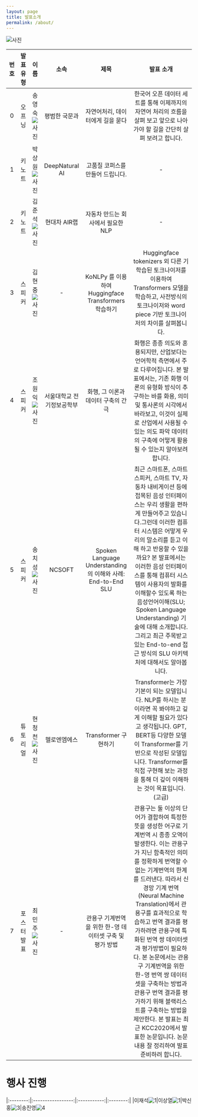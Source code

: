 ```yaml
---
layout: page
title: 발표소개
permalink: /about/
---
```



![사진](./pic/b.png)
    

|번호|발표 유형|이름|소속|제목|발표 소개|
|:---:|:-----------------:|:-----------:|:--------:|:--------:|:--------------:|
|0|오프닝|송영숙![사진](./pic/song.jpg)|평범한 국문과|자연어처리, 데이터에게 길을 묻다|한국어 오픈 데이터 세트를 통해 이제까지의 자연어 처리의 흐름을 살펴 보고 앞으로 나아가야 할 길을 간단히 살펴 보려고 합니다.|[발표 자료](https://github.com/songys/AwesomeKorean_Data)|
|1|키노트|박상원![사진](./pic/sangwonpark.jpg)|DeepNatural AI|고품질 코퍼스를 만들어 드립니다.|-|[발표 자료](./data/copus.pdf)|  
|2|키노트|김준석![사진](./pic/jun.jpg)|현대차  AIR랩|자동차 만드는 회사에서 필요한 NLP|-|-|    
|3|스피커|김현중![사진](./pic/kj.jpg)|-|KoNLPy 를 이용하여 Huggingface Transformers 학습하기|Huggingface tokenizers 외 다른 기학습된 토크나이저를 이용하여 Transformers 모델을 학습하고, 사전방식의 토크나이저와 word piece 기반 토크나이저의 차이를 살펴봅니다.|[발표 자료](./data/huggingface_konlpy.pdf)|   
|4|스피커|조원익![사진](./pic/WarnikChow.jpg)|서울대학교 전기정보공학부|화행, 그 이론과 데이터 구축의 간극|화행은 종종 의도와 혼용되지만, 산업보다는 언어학적 측면에서 주로 다루어집니다. 본 발표에서는, 기존 화행 이론의 유형화 방식이 추구하는 바를 화용, 의미 및 통사론의 시각에서 바라보고, 이것이 실제로 산업에서 사용될 수 있는 의도 파악 데이터의 구축에 어떻게 활용될 수 있는지 알아보려 합니다.|[발표 자료](./data/act_1.pdf)|  
|5|스피커|송치성![사진](./pic/chsong.jpg)|NCSOFT|Spoken Language Understanding의 이해와 사례: End-to-End SLU|최근 스마트폰, 스마트 스피커, 스마트 TV, 자동차 내비게이션 등에 접목된 음성 인터페이스는 우리 생활을 편하게 만들어주고 있습니다.그런데 이러한 컴퓨터 시스템은 어떻게 우리의 말소리를 듣고 이해 하고 반응할 수 있을까요? 본 발표에서는 이러한 음성 인터페이스를 통해 컴퓨터 시스템이 사용자의 발화를 이해할수 있도록 하는 음성언어이해(SLU; Spoken Language Understanding) 기술에 대해 소개합니다. 그리고 최근 주목받고 있는 End-to-end 접근 방식의 SLU 아키텍처에 대해서도 알아봅니다.|[발표 자료](./data/slu_song.pdf),[코드](https://github.com/daydrill/end-to-end-SLU-langcon2020)|   
|6|튜토리얼|현청천![사진](./pic/hcc.png)|헬로엔엠에스|Transformer 구현하기|Transformer는 가장 기본이 되는 모델입니다. NLP를 하시는 분이라면 꼭 봐야하고 깊게 이해할 필요가 있다고 생각됩니다. GPT, BERT등 다양한 모델이 Transformer를 기반으로 작성된 모델입니다. Transformer를 직접 구현해 보는 과정을 통해 더 깊이 이해하는 것이 목표입니다.(고급) |[발표 자료](https://github.com/paul-hyun/tf_transformers/blob/master/transformer/%5BLangCon2020%5D_Transformer.pdf), [실습 자료](https://github.com/paul-hyun/tf_transformers/blob/master/transformer/%5BLangCon2020%5D_Transformer.ipynb)|    
|7|포스터발표|최민주![사진](./pic/min.png)|-|관용구 기계번역을 위한 한-영 데이터셋 구축 및 평가 방법|관용구는 둘 이상의 단어가 결합하여 특정한 뜻을 생성한 어구로 기계번역 시 종종 오역이 발생한다. 이는 관용구가 지닌 함축적인 의미를 정확하게 번역할 수 없는 기계번역의 한계를 드러낸다. 따라서 신경망 기계 번역(Neural Machine Translation)에서 관용구를 효과적으로 학습하고 번역 결과를 평가하려면 관용구에 특화된 번역 쌍 데이터셋과 평가방법이 필요하다. 본 논문에서는 관용구 기계번역을 위한 한-영 번역 쌍 데이터셋을 구축하는 방법과 관용구 번역 결과를 평가하기 위해 블랙리스트를 구축하는 방법을 제안한다. 본 발표는 최근 KCC2020에서 발표한 논문입니다. 논문 내용 잘 정리하여 발표 준비하려 합니다. |[발표 자료](./data/transl.pdf)|    




# 행사 진행



|:--------:|:-----------------:|:-----------:|:--------:|
|이재석![1](./pic/jslee.jpg)|이상열![1](./pic/syLee.jpg)|박신홍![3](./pic/shpark.png)|송진영![4](./pic/jinyoungsong.png)           







